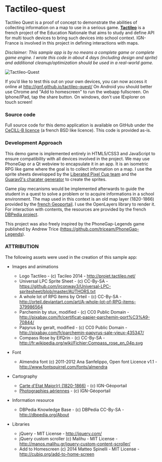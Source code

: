 # Tactileo-quest

Tactileo Quest is a proof of concept to demonstrate the abilities of collecting information on a map to use in a serious game.
[**Tactileo**](http://projet.tactileo.net/) is a french project of the Education Nationale that aims to study and define API for multi touch devices to bring such devices into school context.
IGN-France is involved in this project in defining interactions with maps.

*Disclaimer: This sample app is by no means a complete game or complete game engine. I wrote this code in about 4 days (including design and sprite) and additional cleanup/optimization should be used in a real-world game.*

![Tactileo-Quest](http://www.ign.fr/institut/sites/all/files/tactileo-quest.jpg)

If you’d like to test this out on your own devices, you can now access it online at http://ignf.github.io/tactileo-quest/
On Android you should better use Chrome and "Add to homescreen" to run the webapp fullscreen.
On Iphone/IPad, tap the share button. On windows, don't use IExplorer on touch screen!

### Source code

Full source code for this demo application is available on GitHub under the [CeCILL-B licence](http://www.cecill.info/licences/Licence_CeCILL-B_V1-en.txt) (a french BSD like licence). 
This code is provided as-is. 

### Development Approach

This demo game is implemented entirely in HTML5/CSS3 and JavaScript to ensure compatibility with all devices involved in the project. 
We may use PhoneGap or a Qt webview to encapsulate it in an app.
It is an isometric RPG like game where the goal is to collect information on a map.
I use the sprite sheets developped by the [Liberated Pixel Cup team](https://github.com/jrconway3/Universal-LPC-spritesheet/blob/master/AUTHORS.txt) and the [Guarav0's charater generator](https://github.com/Gaurav0/Universal-LPC-Spritesheet-Character-Generator/commits/master) to create the sprites.

Game play mecanisms would be implemented afterwards to guide the student in a quest to solve a problem or to acquire informations in a school environment.
The map used in this context is an old map layer (1820-1866) provided by the [french Geoportail](http://www.geoportail.gouv.fr/donnee/56/carte-de-l-etat-major-en-couleur?l=GEOGRAPHICALGRIDSYSTEMS.ETATMAJOR40$GEOPORTAIL:OGC:WMTS%281%29&permalink=yes).
I use the OpenLayers library to render it.
For interaction with contents, the resources are provided by the french [DBPedia project](http://fr.dbpedia.org/).

This project was also freely inspired by the PhoneGap-Legends game published by Andrew Trice (https://github.com/triceam/PhoneGap-Legends).

### ATTRIBUTION

The following assets were used in the creation of this sample app:

- Images and animations
	- Logo Tactileo - (c) Tacileo 2014 - http://projet.tactileo.net/
	- Universal LPC Sprite Sheet - (c) CC-By-SA - https://github.com/jrconway3/Universal-LPC-spritesheet/blob/master/AUTHORS.txt
	- A whole lot of RPG items by Orteil - (c) CC-By-SA - http://orteil.deviantart.com/art/A-whole-lot-of-RPG-items-379986564
	- Parchemin by stux, modified - (c) CC0 Public Domain - http://pixabay.com/fr/certificat-papier-parchemin-port%C3%A9-70844/
	- Papyrus by geralt, modified - (c) CC0 Public Domain - http://pixabay.com/fr/parchemin-papyrus-sale-vieux-435347/
	- Compass Rose by ElfQrin - (c) CC-By-SA - http://fr.wikipedia.org/wiki/Fichier:Compass_rose_en_04p.svg

- Font
	- Almendra font (c) 2011-2012 Ana Sanfelippo, Open font Licence v1.1 - http://www.fontsquirrel.com/fonts/almendra

- Cartography
	- [Carte d'Etat Major(r) (1820-1866)](http://www.geoportail.gouv.fr/donnee/56/carte-de-l-etat-major-en-couleur?l=GEOGRAPHICALGRIDSYSTEMS.ETATMAJOR40$GEOPORTAIL:OGC:WMTS%281%29&permalink=yes) - (c) IGN-Géoportail
	- [Photographies aériennes](http://www.geoportail.gouv.fr/donnee/81/photographies-aeriennes?l=ORTHOIMAGERY.ORTHOPHOTOS$GEOPORTAIL:OGC:WMTS%281%29&permalink=yes) - (c) IGN-Géoportail

- Information resource
	- DBPedia Knowledge Base - (c) DBPedia CC-By-SA - http://dbpedia.org/About

- Libraries
	- jQuery - MIT License - http://jquery.com/
	- jQuery custom scroller (c) Malihu - MIT License - http://manos.malihu.gr/jquery-custom-content-scroller/
	- Add to Homescreen (c) 2014 Matteo Spinelli - MIT License - http://cubiq.org/add-to-home-screen
